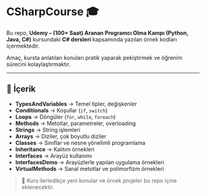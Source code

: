 # CSharpCourse 🎓

Bu repo, **Udemy – (100+ Saat) Aranan Programcı Olma Kampı (Python, Java, C#)** kursundaki **C# dersleri** kapsamında yazılan örnek kodları içermektedir.  

Amaç, kursta anlatılan konuları pratik yaparak pekiştirmek ve öğrenim sürecini kolaylaştırmaktır.

---

## 📂 İçerik


- **TypesAndVariables** → Temel tipler, değişkenler  
- **Conditionals** → Koşullar (`if`, `switch`)  
- **Loops** → Döngüler (`for`, `while`, `foreach`)  
- **Methods** → Metotlar, parametreler, overloading  
- **Strings** → String işlemleri  
- **Arrays** → Diziler, çok boyutlu diziler  
- **Classes** → Sınıflar ve nesne yönelimli programlama  
- **Inheritance** → Kalıtım örnekleri  
- **Interfaces** → Arayüz kullanımı  
- **InterfacesDemo** → Arayüzlerle yapılan uygulama örnekleri  
- **VirtualMethods** → Sanal metotlar ve polimorfizm örnekleri 

> 📌 Kurs ilerledikçe yeni konular ve örnek projeler bu repo içine eklenecektir.


